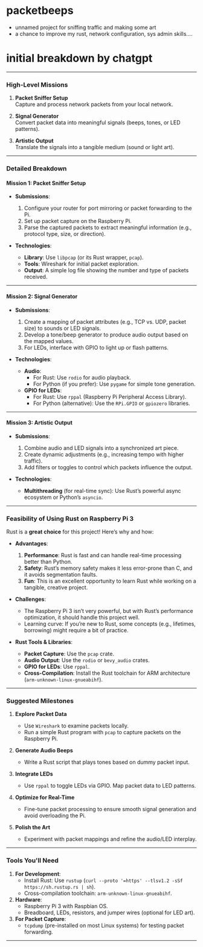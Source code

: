 # packetbeeps
- unnamed project for sniffing traffic and making some art
- a chance to improve my rust, network configuration, sys admin skills....

# initial breakdown by chatgpt

---

### **High-Level Missions**
1. **Packet Sniffer Setup**  
   Capture and process network packets from your local network.
   
2. **Signal Generator**  
   Convert packet data into meaningful signals (beeps, tones, or LED patterns).

3. **Artistic Output**  
   Translate the signals into a tangible medium (sound or light art).

---

### **Detailed Breakdown**
#### **Mission 1: Packet Sniffer Setup**
- **Submissions**:
  1. Configure your router for port mirroring or packet forwarding to the Pi.
  2. Set up packet capture on the Raspberry Pi.
  3. Parse the captured packets to extract meaningful information (e.g., protocol type, size, or direction).
  
- **Technologies**:
  - **Library**: Use `libpcap` (or its Rust wrapper, `pcap`).
  - **Tools**: Wireshark for initial packet exploration.
  - **Output**: A simple log file showing the number and type of packets received.

---

#### **Mission 2: Signal Generator**
- **Submissions**:
  1. Create a mapping of packet attributes (e.g., TCP vs. UDP, packet size) to sounds or LED signals.
  2. Develop a tone/beep generator to produce audio output based on the mapped values.
  3. For LEDs, interface with GPIO to light up or flash patterns.

- **Technologies**:
  - **Audio**: 
    - For Rust: Use `rodio` for audio playback.
    - For Python (if you prefer): Use `pygame` for simple tone generation.
  - **GPIO for LEDs**:
    - For Rust: Use `rppal` (Raspberry Pi Peripheral Access Library).
    - For Python (alternative): Use the `RPi.GPIO` or `gpiozero` libraries.

---

#### **Mission 3: Artistic Output**
- **Submissions**:
  1. Combine audio and LED signals into a synchronized art piece.
  2. Create dynamic adjustments (e.g., increasing tempo with higher traffic).
  3. Add filters or toggles to control which packets influence the output.

- **Technologies**:
  - **Multithreading** (for real-time sync): Use Rust’s powerful async ecosystem or Python’s `asyncio`.

---

### **Feasibility of Using Rust on Raspberry Pi 3**
Rust is a **great choice** for this project! Here’s why and how:
- **Advantages**:
  1. **Performance**: Rust is fast and can handle real-time processing better than Python.
  2. **Safety**: Rust’s memory safety makes it less error-prone than C, and it avoids segmentation faults.
  3. **Fun**: This is an excellent opportunity to learn Rust while working on a tangible, creative project.

- **Challenges**:
  - The Raspberry Pi 3 isn’t very powerful, but with Rust’s performance optimization, it should handle this project well.
  - Learning curve: If you’re new to Rust, some concepts (e.g., lifetimes, borrowing) might require a bit of practice.

- **Rust Tools & Libraries**:
  - **Packet Capture**: Use the `pcap` crate.
  - **Audio Output**: Use the `rodio` or `bevy_audio` crates.
  - **GPIO for LEDs**: Use `rppal`.
  - **Cross-Compilation**: Install the Rust toolchain for ARM architecture (`arm-unknown-linux-gnueabihf`).

---

### Suggested Milestones
1. **Explore Packet Data**  
   - Use `Wireshark` to examine packets locally.  
   - Run a simple Rust program with `pcap` to capture packets on the Raspberry Pi.  

2. **Generate Audio Beeps**  
   - Write a Rust script that plays tones based on dummy packet input.

3. **Integrate LEDs**  
   - Use `rppal` to toggle LEDs via GPIO. Map packet data to LED patterns.

4. **Optimize for Real-Time**  
   - Fine-tune packet processing to ensure smooth signal generation and avoid overloading the Pi.

5. **Polish the Art**  
   - Experiment with packet mappings and refine the audio/LED interplay.

---

### Tools You'll Need
1. **For Development**:
   - Install Rust: Use `rustup` (`curl --proto '=https' --tlsv1.2 -sSf https://sh.rustup.rs | sh`).
   - Cross-compilation toolchain: `arm-unknown-linux-gnueabihf`.
2. **Hardware**:
   - Raspberry Pi 3 with Raspbian OS.
   - Breadboard, LEDs, resistors, and jumper wires (optional for LED art).
3. **For Packet Capture**:
   - `tcpdump` (pre-installed on most Linux systems) for testing packet forwarding.

---
